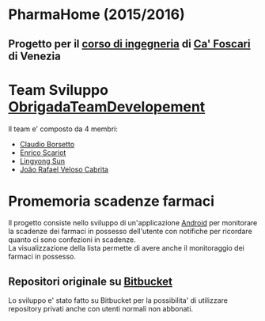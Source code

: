 PharmaHome (2015/2016)
===
## Progetto per il [corso di ingegneria](https://www.unive.it/data/course/89084) di [Ca' Foscari](https://www.unive.it/) di Venezia

# Team Sviluppo [ObrigadaTeamDevelopement](https://bitbucket.org/obrigadateamdevelopement/)
Il team e' composto da 4 membri:
* [Claudio Borsetto](https://www.linkedin.com/in/claudioborsetto/)
* [Enrico Scariot](https://www.linkedin.com/in/enricoscariot/)
* [Lingyong Sun](https://www.linkedin.com/in/lysz210/)
* [João Rafael Veloso Cabrita](https://www.linkedin.com/in/jrvcabrita/)

# Promemoria scadenze farmaci
Il progetto consiste nello sviluppo di un'applicazione [Android]() per monitorare 
la scadenze dei farmaci in possesso dell'utente con notifiche per ricordare 
quanto ci sono confezioni in scadenze.  
La visualizzazione della lista permette di avere anche il monitoraggio dei farmaci
in possesso.

## Repositori originale su [Bitbucket](https://bitbucket.org/obrigadateamdevelopement/pharma-home/src/master/)
Lo sviluppo e' stato fatto su Bitbucket per la possibilita' di utilizzare repository privati anche 
con utenti normali non abbonati.